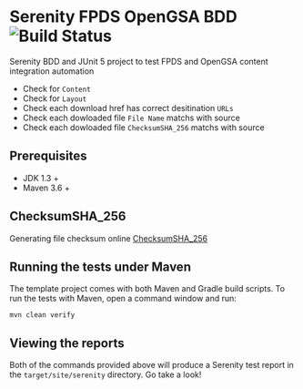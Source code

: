 
# Serenity FPDS OpenGSA BDD  ![Build Status](https://github.com/venuduggireddy/fpds-opengsa-content/actions/workflows/maven.yml/badge.svg)

Serenity BDD and JUnit 5 project to test FPDS and OpenGSA content integration automation

* Check for `Content`
* Check for `Layout`
* Check each download href has correct desitination `URLs` 
* Check each dowloaded file `File Name` matchs with source
* Check each dowloaded file `ChecksumSHA_256` matchs with source


## Prerequisites

* JDK 1.3 + 
* Maven 3.6 +

## ChecksumSHA_256

Generating file checksum online [ChecksumSHA_256](https://emn178.github.io/online-tools/sha256_checksum.html)

## Running the tests under Maven

The template project comes with both Maven and Gradle build scripts. To run the tests with Maven, open a command window and run:

    mvn clean verify

## Viewing the reports

Both of the commands provided above will produce a Serenity test report in the `target/site/serenity` directory. Go take a look!
